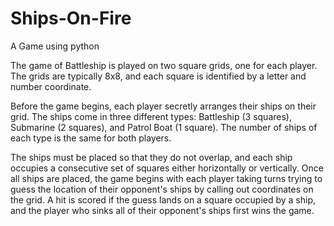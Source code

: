 # Ships-On-Fire
A Game using python

The game of Battleship is played on two square grids, one for each player. The grids are typically 8x8, and each square is identified by a letter and number coordinate.

Before the game begins, each player secretly arranges their ships on their grid. The ships come in three different types: Battleship (3 squares), Submarine (2 squares), and Patrol Boat (1 square). The number of ships of each type is the same for both players.

The ships must be placed so that they do not overlap, and each ship occupies a consecutive set of squares either horizontally or vertically. Once all ships are placed, the game begins with each player taking turns trying to guess the location of their opponent's ships by calling out coordinates on the grid. A hit is scored if the guess lands on a square occupied by a ship, and the player who sinks all of their opponent's ships first wins the game.
